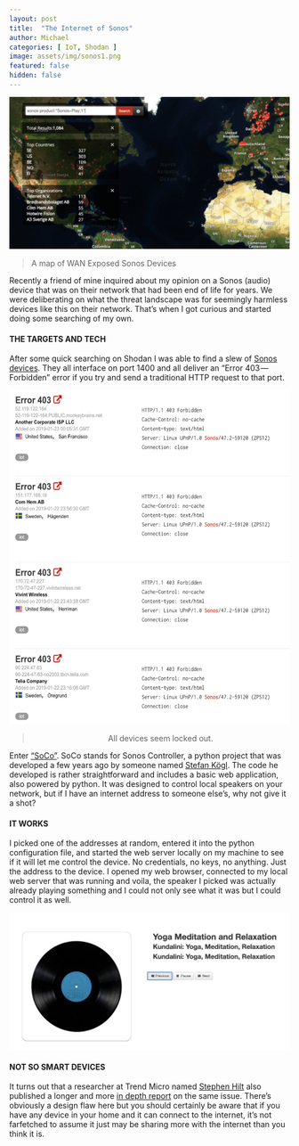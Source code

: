 ```yaml
---
layout: post
title:  "The Internet of Sonos"
author: Michael
categories: [ IoT, Shodan ]
image: assets/img/sonos1.png
featured: false
hidden: false
---
```

<p><center><img src="/assets/img/sonos1.png"></center>
<blockquote>A map of WAN Exposed Sonos Devices</blockquote></p>

Recently a friend of mine inquired about my opinion on a Sonos (audio) device that was on their network that had been end of life for years. We were deliberating on what the threat landscape was for seemingly harmless devices like this on their network. That’s when I got curious and started doing some searching of my own.

#### THE TARGETS AND TECH

After some quick searching on Shodan I was able to find a slew of <a href="https://www.shodan.io/search?query=sonos+product%3A%22Sonos+Play%3A1%22" target="_blank"> Sonos devices</a>. They all interface on port 1400 and all deliver an “Error 403 — Forbidden” error if you try and send a traditional HTTP request to that port.
<center><p><img src="/assets/img/sonos2.png" width="550" height="600">
<blockquote>All devices seem locked out.</blockquote></p></center>

<p>Enter <a href="https://github.com/SoCo/SoCo" target="_blank">“SoCo”</a>. SoCo stands for Sonos Controller, a python project that was developed a few years ago by someone named <a href="https://github.com/stafankoegl" target="_blank">Stefan Kögl</a>. The code he developed is rather straightforward and includes a basic web application, also powered by python. It was designed to control local speakers on your network, but if I have an internet address to someone else’s, why not give it a shot?</p>

#### IT WORKS

I picked one of the addresses at random, entered it into the python configuration file, and started the web server locally on my machine to see if it will let me control the device. No credentials, no keys, no anything. Just the address to the device. I opened my web browser, connected to my local web server that was running and voila, the speaker I picked was actually already playing something and I could not only see what it was but I could control it as well.
<p><img src="/assets/img/sonos3.png"></p>

#### NOT SO SMART DEVICES

It turns out that a researcher at Trend Micro named <a href="https://twitter.com/sjhilt" target="_blank">Stephen Hilt</a> also published a longer and more <a href="https://documents.trendmicro.com/assets/pdf/The-Sound-of-a-Targeted-Attack.pdf" target="_blank">in depth report</a> on the same issue. There’s obviously a design flaw here but you should certainly be aware that if you have any device in your home and it can connect to the internet, it’s not farfetched to assume it just may be sharing more with the internet than you think it is.
